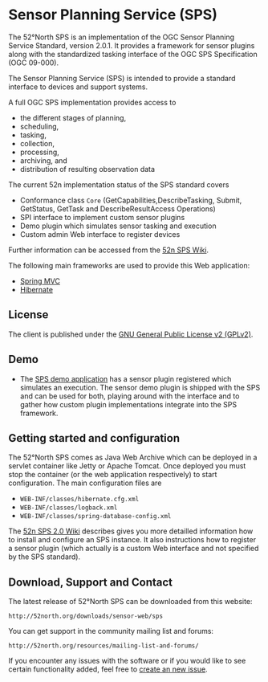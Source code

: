 # Sensor Planning Service (SPS)

The 52°North SPS is an implementation of the OGC Sensor Planning Service Standard, version 2.0.1.
It provides a framework for sensor plugins along with the standardized tasking interface of the
OGC SPS Specification (OGC 09-000).

The Sensor Planning Service (SPS) is intended to provide a standard interface to devices and support systems. 

A full OGC SPS implementation provides access to 
- the different stages of planning,
- scheduling, 
- tasking, 
- collection, 
- processing, 
- archiving, and 
- distribution of resulting observation data

The current 52n implementation status of the SPS standard covers
- Conformance class `Core` (GetCapabilities,DescribeTasking, Submit, GetStatus, GetTask and DescribeResultAccess Operations) 
- SPI interface to implement custom sensor plugins
- Demo plugin which simulates sensor tasking and execution
- Custom admin Web interface to register devices

Further information can be accessed from the [52n SPS Wiki](https://wiki.52north.org/bin/view/SensorWeb/SensorPlanningService).

The following main frameworks are used to provide this Web application:

- [Spring MVC](https://angularjs.org/) 
- [Hibernate](http://hibernate.org/) 
   
## License

The client is published under the [GNU General Public License v2 (GPLv2)](http://www.gnu.org/licenses/gpl-2.0.html).

## Demo

* The [SPS demo application](http://sensorweb.demo.52north.org/http://sensorweb.demo.52north.org/52n-sps-2.0/)
has a sensor plugin registered which simulates an execution. The sensor demo plugin is shipped with the SPS
and can be used for both, playing around with the interface and to gather how custom plugin implementations 
integrate into the SPS framework.

## Getting started and configuration

The 52°North SPS comes as Java Web Archive which can be deployed in a servlet container like Jetty
or Apache Tomcat. Once deployed you must stop the container (or the web application respectively) 
to start configuration. The main configuration files are

   * `WEB-INF/classes/hibernate.cfg.xml`
   * `WEB-INF/classes/logback.xml`
   * `WEB-INF/classes/spring-database-config.xml`
 
The [52n SPS 2.0 Wiki](https://wiki.52north.org/bin/view/SensorWeb/52nSPSv200-Documentation#Installation) describes
gives you more detailled information how to install and configure an SPS instance. It also instructions how 
to register a sensor plugin (which actually is a custom Web interface and not specified by the SPS standard).
 
## Download, Support and Contact

The latest release of 52°North SPS can be downloaded from this website:

    http://52north.org/downloads/sensor-web/sps

You can get support in the community mailing list and forums:

    http://52north.org/resources/mailing-list-and-forums/

If you encounter any issues with the software or if you would like to see
certain functionality added, feel free to [create an new issue](https://github.com/52North/SensorPlanningService/issues/new).

